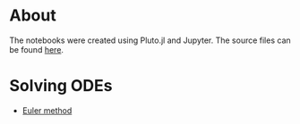 # About
The notebooks were created using Pluto.jl and Jupyter. The source files can be found [here](https://github.com/20akshay00/guide_to_comp_phys/tree/master).

# Solving ODEs

- [Euler method](/docs/EulerMethod.html)
